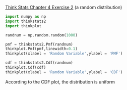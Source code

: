 [Think Stats Chapter 4 Exercise 2](http://greenteapress.com/thinkstats2/html/thinkstats2005.html#toc41) (a random distribution)

```python
import numpy as np
import thinkstats2
import thinkplot

randnum = np.random.random(1000)

pmf = thinkstats2.Pmf(randnum)
thinkplot.Pmf(pmf,linewidth=0.1)
thinkplot(xlabel = 'Random Variable',ylabel = 'PMF')

cdf = thinkstats2.Cdf(randnum)
thinkplot.Cdf(cdf)
thinkplot(xlabel = 'Random Variable',ylabel = 'CDF')
```
According to the CDF plot, the distribution is uniform 
